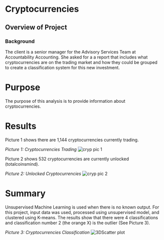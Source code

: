 # Cryptocurrencies

## Overview of Project
### Background

The client is a senior manager for the Advisory Services Team at Accountability Accounting. She asked for a a report that includes what cryptocurrencies are on the trading market and how they could be grouped to create a classification system for this new investment.

# Purpose

The purpose of this analysis is to provide information about cryptocurrencies.

# Results

 Picture 1 shows there are 1,144 cryptocurrencies currently trading. 

*Picture 1: Cryptocurrencies Trading*
![cryp pic 1](https://user-images.githubusercontent.com/78306719/122296887-8ed07180-cec0-11eb-944e-47b0b579d02d.PNG)

 Picture 2 shows 532 cryptocurrencies are currently unlocked (totalcoinsmind).

*Picture 2: Unlocked Cryptocurrencies*
 ![cryp pic 2](https://user-images.githubusercontent.com/78306719/122296894-9263f880-cec0-11eb-830d-16f7ea2396e1.PNG)

 # Summary

 Unsupervised Machine Learning is used when there is no known output. For this project, input data was used, processed using unsupervised model, and clustered using K-means. The results show that there were 4 classifications and classification number 2 (the orange X) is the outlier (See Picture 3).


 *Picture 3:  Cryptocurrencies Classification*
![3DScatter plot](https://user-images.githubusercontent.com/78306719/132992019-3eddfea3-337d-4030-8ec3-ca001cb65c11.PNG)
